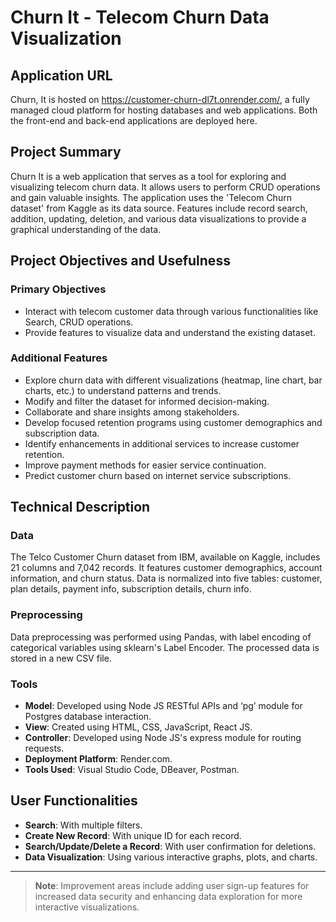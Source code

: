 # Churn It - Telecom Churn Data Visualization

## Application URL

Churn, It is hosted on https://customer-churn-dl7t.onrender.com/, a fully managed cloud platform for hosting databases and web applications. Both the front-end and back-end applications are deployed here.

## Project Summary

Churn It is a web application that serves as a tool for exploring and visualizing telecom churn data. It allows users to perform CRUD operations and gain valuable insights. The application uses the 'Telecom Churn dataset' from Kaggle as its data source. Features include record search, addition, updating, deletion, and various data visualizations to provide a graphical understanding of the data.

## Project Objectives and Usefulness

### Primary Objectives

- Interact with telecom customer data through various functionalities like Search, CRUD operations.
- Provide features to visualize data and understand the existing dataset.

### Additional Features

- Explore churn data with different visualizations (heatmap, line chart, bar charts, etc.) to understand patterns and trends.
- Modify and filter the dataset for informed decision-making.
- Collaborate and share insights among stakeholders.
- Develop focused retention programs using customer demographics and subscription data.
- Identify enhancements in additional services to increase customer retention.
- Improve payment methods for easier service continuation.
- Predict customer churn based on internet service subscriptions.

## Technical Description

### Data

The Telco Customer Churn dataset from IBM, available on Kaggle, includes 21 columns and 7,042 records. It features customer demographics, account information, and churn status. Data is normalized into five tables: customer, plan details, payment info, subscription details, churn info.

### Preprocessing

Data preprocessing was performed using Pandas, with label encoding of categorical variables using sklearn's Label Encoder. The processed data is stored in a new CSV file.

### Tools

- **Model**: Developed using Node JS RESTful APIs and ‘pg’ module for Postgres database interaction.
- **View**: Created using HTML, CSS, JavaScript, React JS.
- **Controller**: Developed using Node JS's express module for routing requests.
- **Deployment Platform**: Render.com.
- **Tools Used**: Visual Studio Code, DBeaver, Postman.

## User Functionalities

- **Search**: With multiple filters.
- **Create New Record**: With unique ID for each record.
- **Search/Update/Delete a Record**: With user confirmation for deletions.
- **Data Visualization**: Using various interactive graphs, plots, and charts.

---

> **Note**: Improvement areas include adding user sign-up features for increased data security and enhancing data exploration for more interactive visualizations.

